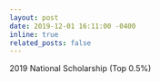 ```yaml
---
layout: post
date: 2019-12-01 16:11:00 -0400
inline: true
related_posts: false
---
```


2019 National Scholarship (Top 0.5%)


